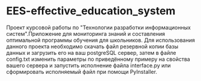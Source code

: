 # EES-effective_education_system
Проект курсовой работы по "Технологии разработки информационных систем".Приложение для мониторинга знаний и составления оптимальной программы обучения для школьников.
Для использования данного проекта необходимо скачать файл резервной копии базы данных и загрузить его на ваш postgreSQL сервер, затем в файле config.txt изменить параметры по
приведённому примеру на свойства вашего сервера и запустить исполнение файла interface.py или сформировать исполняемый файл при помощи PyInstaller. 
